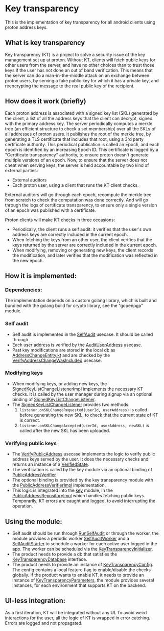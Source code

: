 # Key transparency

This is the implementation of key transparency
for all android clients using proton address keys.

## What is key transparency

Key transparency (KT) is a project to solve a security issue
of the key management set up at proton.
Without KT, clients will fetch public keys for other users 
from the server, and have no other choices than to trust those keys
if the user has not done an out of band verification.
This means that the server can do a man-in-the-middle attack on an exchange between proton users,
by serving a fake public key for which it has a private key, and reencrypting
the message to the real public key of the recipient.

## How does it work (briefly)

Each proton address is associated with a signed key list (SKL) generated by the client, a list 
of all the address keys that the client can decrypt, signed with the primary address key.
The server periodically computes a merkle tree (an efficient structure to check a set membership)
over all the SKLs of all addresses of proton users.
It publishes the root of the merkle tree, by generating a TLS certificate that includes
that root, using a 3rd party certificate authority.
This periodical publication is called an Epoch, and each epoch is identified by an increasing
Epoch ID.
This certificate is logged by a "Certificate transparency" authority, to ensure 
proton doesn't generate multiple versions of an epoch.
Now, to ensure that the server does not cheat when serving keys, the 
server is held accountable by two kind of external parties:
- External auditors
- Each proton user, using a client that runs the KT client checks.

External auditors will go through each epoch, recompute the merkle tree 
from scratch to check the computation was done correctly. And will go
through the logs of certificate transparency, to ensure only a single 
version of an epoch was published with a certificate.

Proton clients will make KT checks in three occasions:
- Periodically, the client runs a self audit: it verifies that the user's own address keys are correctly included in the current epoch.
- When fetching the keys from an other user, the client verifies that the keys returned by the server are correctly included in the current epoch.
- When modifying, removing or generating new keys, the client records the modification, and later verifies that the modification was reflected in the new epoch.

## How it is implemented:

### Dependencies:

The implementation depends on a custom golang library, which is built and
bundled with the golang build for crypto library, see the "gopenpgp" module.

### Self audit
- Self audit is implemented in the [SelfAudit](domain/src/main/kotlin/me/proton/core/keytransparency/domain/usecase/SelfAudit.kt) usecase. It should be called through 
- Each user address is verified by the [AuditUserAddress](domain/src/main/kotlin/me/proton/core/keytransparency/domain/usecase/AuditUserAddress.kt) usecase.
- Past key modifications are stored in the local db as [AddressChangeEntity.kt](data/src/main/kotlin/me/proton/core/keytransparency/data/local/entity/AddressChangeEntity.kt)
and are checked by the [VerifyAddressChangeWasIncluded](domain/src/main/kotlin/me/proton/core/keytransparency/domain/usecase/VerifyAddressChangeWasIncluded.kt) usecase.

### Modifying keys

- When modifying keys, or adding new keys, the [SignedKeyListChangeListenerImpl](domain/src/main/kotlin/me/proton/core/keytransparency/domain/SignedKeyListChangeListenerImpl.kt)
implements the necessary KT checks. It is called by the user manager during signup via an optional binding of [SignedKeyListChangeListener](../user/domain/src/main/kotlin/me/proton/core/user/domain/SignedKeyListChangeListener.kt).
- The [SignedKeyListChangeListener](../user/domain/src/main/kotlin/me/proton/core/user/domain/SignedKeyListChangeListener.kt) provides two methods:
  1. `listener.onSKLChangeRequested(userId, userAddress)` is called before generating the new SKL, to check that the current state of KT is correct.
  2. `listener.onSKLChangeAccepted(userId, userAddress, newSKL)` is called after the new SKL has been uploaded.

### Verifying public keys

- The [VerifyPublicAddress](domain/src/main/kotlin/me/proton/core/keytransparency/domain/usecase/VerifyPublicAddress.kt)
usecase implements the logic to verify public address keys served by the user. It does the necessary checks
and returns an instance of a [VerifiedState](domain/src/main/kotlin/me/proton/core/keytransparency/domain/entity/VerifiedState.kt).
- The verification is called by the key module via an optional binding of [PublicAddressVerifier](../key/domain/src/main/kotlin/me/proton/core/key/domain/repository/PublicAddressVerifier.kt)
- The optional binding is provided by the key transparency module with the [PublicAddressVerifierImpl](domain/src/main/kotlin/me/proton/core/keytransparency/domain/PublicAddressVerifierImpl.kt) implementation.
- This logic is integrated into the [key](../key) module, in the [PublicAddressRepositoryImpl](../key/data/src/main/kotlin/me/proton/core/key/data/repository/PublicAddressRepositoryImpl.kt) which handles fetching public keys.
Temporarily, KT errors are caught and logged, to avoid interrupting the operation.

## Using the module:

- Self audit should be run through [RunSelfAudit](domain/src/main/kotlin/me/proton/core/keytransparency/domain/RunSelfAudit.kt)
or through the worker, the module provides a periodic worker [SelfAuditWorker](data/src/main/kotlin/me/proton/core/keytransparency/data/SelfAuditWorker.kt) and 
a [SelfAuditStarter](data/src/main/kotlin/me/proton/core/keytransparency/data/SelfAuditStarter.kt) to schedule a worker for each active user logged in the app.
The worker can be scheduled via the [KeyTransparencyInitializer](presentation/src/main/java/me/proton/core/keytransparency/presentation/init/KeyTransparencyInitializer.kt).
- The product needs to provide a db that satisfies the [KeyTransparencyDatabase](data/src/main/kotlin/me/proton/core/keytransparency/data/local/KeyTransparencyDatabase.kt) interface.
- The product needs to provide an instance of [KeyTransparencyConfig](domain/src/main/kotlin/me/proton/core/keytransparency/domain/KeyTransparencyConfig.kt).
The config contains a local feature flag to enable/disable the checks globally. If the product wants to
enable KT, it needs to provide an instance of [KeyTransparencyParameters](domain/src/main/kotlin/me/proton/core/keytransparency/domain/KeyTransparencyConfig.kt),
the module provides several instances, for each environment that supports KT on the backend.

## UI-less integration:

As a first iteration, KT will be integrated without any UI.
To avoid weird interactions for the user, all the logic of KT is wrapped in 
error catching. Errors are logged and not propagated.